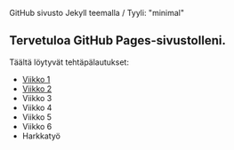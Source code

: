 GitHub sivusto Jekyll teemalla / Tyyli: "minimal"
## Tervetuloa GitHub Pages-sivustolleni.
Täältä löytyvät tehtäpälautukset:


- [Viikko 1](/Viikko1/) 
- [Viikko 2](/Viikko2/) 
- Viikko 3
- Viikko 4
- Viikko 5
- Viikko 6
- Harkkatyö
